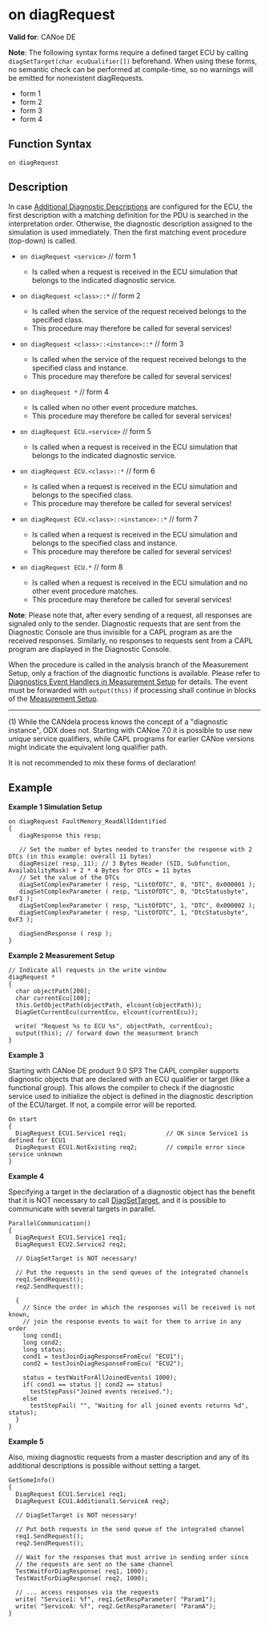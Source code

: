 # on diagRequest

**Valid for**: CANoe DE

**Note**: The following syntax forms require a defined target ECU by calling `diagSetTarget(char ecuQualifier[])` beforehand. When using these forms, no semantic check can be performed at compile-time, so no warnings will be emitted for nonexistent diagRequests.

- form 1
- form 2
- form 3
- form 4

## Function Syntax

`on diagRequest`

## Description

In case [Additional Diagnostic Descriptions](../../../CANoeCANalyzer/Diagnostics/DiagISOTPconfig/DiagDescr/DiagDescAdditional.md) are configured for the ECU, the first description with a matching definition for the PDU is searched in the interpretation order. Otherwise, the diagnostic description assigned to the simulation is used immediately. Then the first matching event procedure (top-down) is called.

- `on diagRequest <service>` // form 1
  - Is called when a request is received in the ECU simulation that belongs to the indicated diagnostic service.

- `on diagRequest <class>::*` // form 2
  - Is called when the service of the request received belongs to the specified class.
  - This procedure may therefore be called for several services!

- `on diagRequest <class>::<instance>::*` // form 3
  - Is called when the service of the request received belongs to the specified class and instance.
  - This procedure may therefore be called for several services!

- `on diagRequest *` // form 4
  - Is called when no other event procedure matches.
  - This procedure may therefore be called for several services!

- `on diagRequest ECU.<service>` // form 5
  - Is called when a request is received in the ECU simulation that belongs to the indicated diagnostic service.

- `on diagRequest ECU.<class>::*` // form 6
  - Is called when a request is received in the ECU simulation and belongs to the specified class.
  - This procedure may therefore be called for several services!

- `on diagRequest ECU.<class>::<instance>::*` // form 7
  - Is called when a request is received in the ECU simulation and belongs to the specified class and instance.
  - This procedure may therefore be called for several services!

- `on diagRequest ECU.*` // form 8
  - Is called when a request is received in the ECU simulation and no other event procedure matches.
  - This procedure may therefore be called for several services!

**Note**: Please note that, after every sending of a request, all responses are signaled only to the sender. Diagnostic requests that are sent from the Diagnostic Console are thus invisible for a CAPL program as are the received responses. Similarly, no responses to requests sent from a CAPL program are displayed in the Diagnostic Console.

When the procedure is called in the analysis branch of the Measurement Setup, only a fraction of the diagnostic functions is available. Please refer to [Diagnostics Event Handlers in Measurement Setup](../CAPLfunctionsDiagnosticsEventHandlerAnalysisBranch.md) for details. The event must be forwarded with `output(this)` if processing shall continue in blocks of the [Measurement Setup](../../../CANoeCANalyzer/Windows/MeasurementSetup/MeasurementSetupWindow.md).

_______________________

(1) While the CANdela process knows the concept of a "diagnostic instance", ODX does not. Starting with CANoe 7.0 it is possible to use new unique service qualifiers, while CAPL programs for earlier CANoe versions might indicate the equivalent long qualifier path.

It is not recommended to mix these forms of declaration!

## Example

**Example 1 Simulation Setup**

```plaintext
on diagRequest FaultMemory_ReadAllIdentified
{
   diagResponse this resp;

   // Set the number of bytes needed to transfer the response with 2 DTCs (in this example: overall 11 bytes)
   diagResize( resp, 11); // 3 Bytes Header (SID, Subfunction, AvailabilityMask) + 2 * 4 Bytes for DTCs = 11 bytes
   // Set the value of the DTCs
   diagSetComplexParameter ( resp, "ListOfDTC", 0, "DTC", 0x000001 );
   diagSetComplexParameter ( resp, "ListOfDTC", 0, "DtcStatusbyte", 0xF1 );
   diagSetComplexParameter ( resp, "ListOfDTC", 1, "DTC", 0x000002 );
   diagSetComplexParameter ( resp, "ListOfDTC", 1, "DtcStatusbyte", 0xF3 );

   diagSendResponse ( resp );
}
```

**Example 2 Measurement Setup**

```plaintext
// Indicate all requests in the write window
diagRequest *
{
  char objectPath[200];
  char currentEcu[100];
  this.GetObjectPath(objectPath, elcount(objectPath));
  DiagGetCurrentEcu(currentEcu, elcount(currentEcu));

  write( "Request %s to ECU %s", objectPath, currentEcu);
  output(this); // forward down the measurment branch
}
```

**Example 3**

Starting with CANoe DE product 9.0 SP3 The CAPL compiler supports diagnostic objects that are declared with an ECU qualifier or target (like a functional group). This allows the compiler to check if the diagnostic service used to initialize the object is defined in the diagnostic description of the ECU/target. If not, a compile error will be reported.

```plaintext
On start
{
  DiagRequest ECU1.Service1 req1;			// OK since Service1 is defined for ECU1
  DiagRequest ECU1.NotExisting req2;		// compile error since service unknown
}
```

**Example 4**

Specifying a target in the declaration of a diagnostic object has the benefit that it is NOT necessary to call [DiagSetTarget](../Functions/CAPLfunctionDiagSetTarget.md), and it is possible to communicate with several targets in parallel.

```plaintext
ParallelCommunication()
{
  DiagRequest ECU1.Service1 req1;
  DiagRequest ECU2.Service2 req2;

  // DiagSetTarget is NOT necessary!

  // Put the requests in the send queues of the integrated channels
  req1.SendRequest();
  req2.SendRequest();

  {
    // Since the order in which the responses will be received is not known,
    // join the response events to wait for them to arrive in any order
    long cond1;
    long cond2;
    long status;
    cond1 = testJoinDiagResponseFromEcu( "ECU1");
    cond2 = testJoinDiagResponseFromEcu( "ECU2");

    status = testWaitForAllJoinedEvents( 1000);
    if( cond1 == status || cond2 == status)
      testStepPass("Joined events received.");
    else
      testStepFail( "", "Waiting for all joined events returns %d", status);
  }
}
```

**Example 5**

Also, mixing diagnostic requests from a master description and any of its additional descriptions is possible without setting a target.

```plaintext
GetSomeInfo()
{
  DiagRequest ECU1.Service1 req1;
  DiagRequest ECU1.Additional1.ServiceA req2;

  // DiagSetTarget is NOT necessary!

  // Put both requests in the send queue of the integrated channel
  req1.SendRequest();
  req2.SendRequest();

  // Wait for the responses that must arrive in sending order since
  // the requests are sent on the same channel
  TestWaitForDiagResponse( req1, 1000);
  TestWaitForDiagResponse( req2, 1000);

  // ... access responses via the requests
  write( "Service1: %f", req1.GetRespParameter( "Param1");
  write( "ServiceA: %f", req2.GetRespParameter( "ParamA");
}
```
